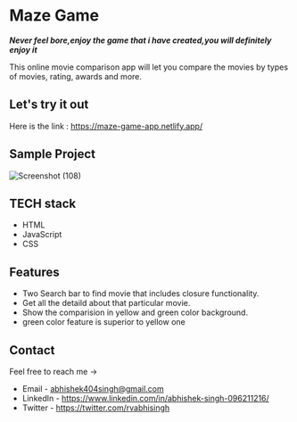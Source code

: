 # Maze Game

***Never feel bore,enjoy the game that i have created,you will definitely enjoy it***

This online movie comparison app will let you compare the movies by types of movies, rating, awards and more.

## Let's try it out

Here is the link : https://maze-game-app.netlify.app/

## Sample Project

![Screenshot (108)](https://user-images.githubusercontent.com/87438535/153700534-99b85858-4a66-4561-aac0-8876b21d9cad.png)


## TECH stack

- HTML
- JavaScript
- CSS


## Features

- Two Search bar to find movie that includes closure functionality.
- Get all the detaild about that particular movie.
- Show the comparision in yellow and green color background.
- green color feature is superior to yellow one



## Contact

Feel free to reach me ->
- Email - <abhishek404singh@gmail.com> 
- LinkedIn - https://www.linkedin.com/in/abhishek-singh-096211216/
- Twitter - https://twitter.com/rvabhisingh

